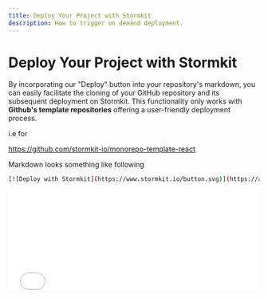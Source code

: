 ```yaml
---
title: Deploy Your Project with Stormkit
description: How to trigger on demand deployment.
---
```


# Deploy Your Project with Stormkit

By incorporating our "Deploy" button into your repository's markdown, you can easily facilitate the cloning of your GitHub repository and its subsequent deployment on Stormkit. This functionality only works with **Github's template repositories** offering a user-friendly deployment process.


i.e for

<section>

https://github.com/stormkit-io/monorepo-template-react

Markdown looks something like following


```bash
[![Deploy with Stormkit](https://www.stormkit.io/button.svg)](https://api.stormkit.io/deploy?template=https%3A%2F%2Fgithub.com%2Fstormkit-io%2Fmonorepo-template-react)
```

</section>

  <iframe style="border: none" src="/button_generator.html" width="100%" height="200"></iframe>
